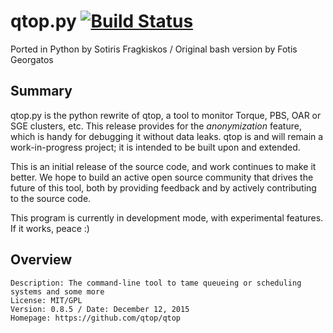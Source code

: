 # qtop.py [![Build Status](https://travis-ci.org/lookfwd/qtop.svg?branch=master)](https://travis-ci.org/lookfwd/qtop)

Ported in Python by Sotiris Fragkiskos / Original bash version by Fotis Georgatos

## Summary
qtop.py is the python rewrite of qtop, a tool to monitor Torque, PBS, OAR or SGE clusters, etc.
This release provides for the *anonymization* feature, which is handy for debugging it without data leaks.
qtop is and will remain a work-in-progress project; it is intended to be built upon and extended.

This is an initial release of the source code, and work continues to make it better. 
We hope to build an active open source community that drives the future of this tool, 
both by providing feedback and by actively contributing to the source code.

This program is currently in development mode, with experimental features. If it works, peace :)

## Overview

```
Description: The command-line tool to tame queueing or scheduling systems and some more
License: MIT/GPL
Version: 0.8.5 / Date: December 12, 2015
Homepage: https://github.com/qtop/qtop
```